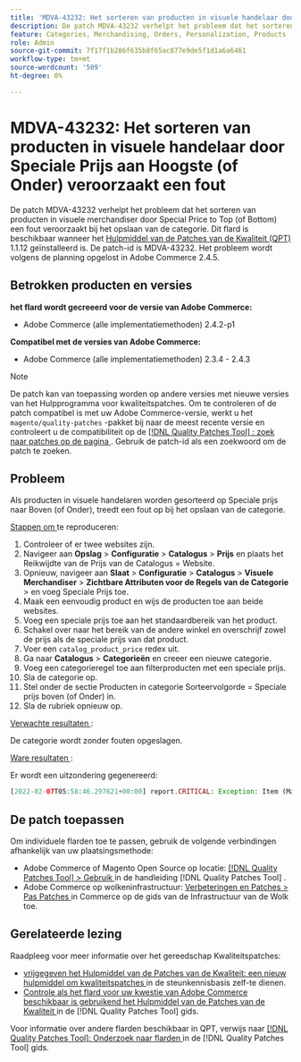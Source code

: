 ```yaml
---
title: 'MDVA-43232: Het sorteren van producten in visuele handelaar door Speciale Prijs aan Bovenkant (of Onderkant) veroorzaakt een fout'
description: De patch MDVA-43232 verhelpt het probleem dat het sorteren van producten in visuele merchandiser door Special Price to Top (of Bottom) een fout veroorzaakt bij het opslaan van de categorie. Deze patch is beschikbaar wanneer [Quality Patches Tool (QPT)] (https://experienceleague.adobe.com/en/docs/commerce-knowledge-base/kb/announcements/commerce-announcements/magento-quality-patches-released-new-tool-to-self-serve-quality-patches) 1.1.12 is geïnstalleerd. De patch-id is MDVA-43232. Het probleem wordt volgens de planning opgelost in Adobe Commerce 2.4.5.
feature: Categories, Merchandising, Orders, Personalization, Products
role: Admin
source-git-commit: 7f17f1b286f635b8f65ac877e9de5f1d1a6a6461
workflow-type: tm+mt
source-wordcount: '509'
ht-degree: 0%

---
```


# MDVA-43232: Het sorteren van producten in visuele handelaar door Speciale Prijs aan Hoogste (of Onder) veroorzaakt een fout

De patch MDVA-43232 verhelpt het probleem dat het sorteren van producten in visuele merchandiser door Special Price to Top (of Bottom) een fout veroorzaakt bij het opslaan van de categorie. Dit flard is beschikbaar wanneer het [ Hulpmiddel van de Patches van de Kwaliteit (QPT) ](https://experienceleague.adobe.com/en/docs/commerce-knowledge-base/kb/announcements/commerce-announcements/magento-quality-patches-released-new-tool-to-self-serve-quality-patches) 1.1.12 geïnstalleerd is. De patch-id is MDVA-43232. Het probleem wordt volgens de planning opgelost in Adobe Commerce 2.4.5.

## Betrokken producten en versies

**het flard wordt gecreeerd voor de versie van Adobe Commerce:**

* Adobe Commerce (alle implementatiemethoden) 2.4.2-p1

**Compatibel met de versies van Adobe Commerce:**

* Adobe Commerce (alle implementatiemethoden) 2.3.4 - 2.4.3

>[!NOTE]
>
>De patch kan van toepassing worden op andere versies met nieuwe versies van het Hulpprogramma voor kwaliteitspatches. Om te controleren of de patch compatibel is met uw Adobe Commerce-versie, werkt u het `magento/quality-patches` -pakket bij naar de meest recente versie en controleert u de compatibiliteit op de [[!DNL Quality Patches Tool] : zoek naar patches op de pagina ](https://experienceleague.adobe.com/en/docs/commerce-knowledge-base/kb/announcements/commerce-announcements/magento-quality-patches-released-new-tool-to-self-serve-quality-patches) . Gebruik de patch-id als een zoekwoord om de patch te zoeken.

## Probleem

Als producten in visuele handelaren worden gesorteerd op Speciale prijs naar Boven (of Onder), treedt een fout op bij het opslaan van de categorie.

<u> Stappen om </u> te reproduceren:

1. Controleer of er twee websites zijn.
1. Navigeer aan **Opslag** > **Configuratie** > **Catalogus** > **Prijs** en plaats het Reikwijdte van de Prijs van de Catalogus = Website.
1. Opnieuw, navigeer aan **Slaat** > **Configuratie** > **Catalogus** > **Visuele Merchandiser** > **Zichtbare Attributen voor de Regels van de Categorie** > en voeg Speciale Prijs toe.
1. Maak een eenvoudig product en wijs de producten toe aan beide websites.
1. Voeg een speciale prijs toe aan het standaardbereik van het product.
1. Schakel over naar het bereik van de andere winkel en overschrijf zowel de prijs als de speciale prijs van dat product.
1. Voer een `catalog_product_price` redex uit.
1. Ga naar **Catalogus** > **Categorieën** en creeer een nieuwe categorie.
1. Voeg een categorieregel toe aan filterproducten met een speciale prijs.
1. Sla de categorie op.
1. Stel onder de sectie Producten in categorie Sorteervolgorde = Speciale prijs boven (of Onder) in.
1. Sla de rubriek opnieuw op.

<u> Verwachte resultaten </u>:

De categorie wordt zonder fouten opgeslagen.

<u> Ware resultaten </u>:

Er wordt een uitzondering gegenereerd:

```php
[2022-02-07T05:58:46.297621+00:00] report.CRITICAL: Exception: Item (Magento\Catalog\Model\Product\Interceptor) with the same ID "1" already exists. in /lib/internal/Magento/Framework/Data/Collection.php:407
```

## De patch toepassen

Om individuele flarden toe te passen, gebruik de volgende verbindingen afhankelijk van uw plaatsingsmethode:

* Adobe Commerce of Magento Open Source op locatie: [[!DNL Quality Patches Tool]  > Gebruik ](/help/tools/quality-patches-tool/usage.md) in de handleiding [!DNL Quality Patches Tool] .
* Adobe Commerce op wolkeninfrastructuur: [ Verbeteringen en Patches > Pas Patches ](https://experienceleague.adobe.com/docs/commerce-cloud-service/user-guide/develop/upgrade/apply-patches.html) in Commerce op de gids van de Infrastructuur van de Wolk toe.

## Gerelateerde lezing

Raadpleeg voor meer informatie over het gereedschap Kwaliteitspatches:

* [ vrijgegeven het Hulpmiddel van de Patches van de Kwaliteit: een nieuw hulpmiddel om kwaliteitspatches ](https://experienceleague.adobe.com/en/docs/commerce-knowledge-base/kb/announcements/commerce-announcements/magento-quality-patches-released-new-tool-to-self-serve-quality-patches) in de steunkennisbasis zelf-te dienen.
* [ Controle als het flard voor uw kwestie van Adobe Commerce beschikbaar is gebruikend het Hulpmiddel van de Patches van de Kwaliteit ](/help/tools/quality-patches-tool/patches-available-in-qpt/check-patch-for-magento-issue-with-magento-quality-patches.md) in de [!DNL Quality Patches Tool] gids.

Voor informatie over andere flarden beschikbaar in QPT, verwijs naar [[!DNL Quality Patches Tool]: Onderzoek naar flarden ](https://experienceleague.adobe.com/tools/commerce-quality-patches/index.html) in de [!DNL Quality Patches Tool] gids.

